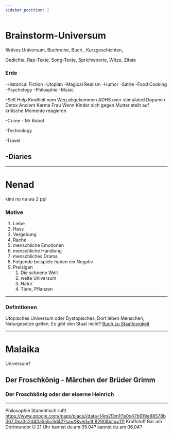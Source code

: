 ```yaml
---
sidebar_position: 2
---
```


# Brainstorm-Universum

fiktives Universum,
Buchreihe,
Buch ,
Kurzgeschichten,

Gedichte,
Rap-Texte,
Song-Texte,
Sprichwoerte,
Witze,
Zitate

### Erde
-Historical Fiction
-Utopian
-Magical Realism
-Humor
-Satire
-Food Cooking
-Psychology
-Philosphie
-Music


-Self Help
Kindheit
vom Weg abgekommen
ADHS
over stimulated
Dopamin Detox
Ancient Karma
Frau
Wenn Kinder sich gegen Mutter stellt
auf kritische Momente reagieren

-Crime - Mr Robot

-Technology

-Travel

-Diaries
-



---
# Nenad
kimi no na wa 2 ppl
### Motive
1. Liebe
2. Hass
3. Vergebung
4. Rache
5. menschliche Emotionen
6. menschliche Handlung
7. menschliches Drama
8. Folgende beispiele haben ein Negativ
9. Preisigen
	1. Die schoene Welt
	2. weite Universum
	3. Natur
	4. Tiere, Pflanzen


---
### Definitionen
Utopisches Universum oder Dystopisches,
Dort leben Menschen,
Naturgesetze gelten, 
Es gibt den Staat nicht?
[Buch zu Staatlosigkeit](https://www.amazon.de/Anarchistische-Gesellschaftsentw%C3%BCrfe-partizipatorischer-Vergesellschaftung-Entscheidungsfindung/dp/3897713691)



---

# Malaika

Universum?

## Der Froschkönig - Märchen der Brüder Grimm
### Der Froschkönig oder der eiserne Heinrich


---

Philosophie Stammtisch ruft!
https://www.google.com/maps/place//data=!4m2!3m1!1s0x47b919e88578b067:0xa3c2d40a5a5c3d42?sa=X&ved=1t:8290&ictx=111
Kraftstoff Bar am Dortmunder U 
21 Uhr
kannst du am 05.04?
kannst du am 06.04?